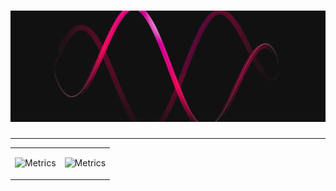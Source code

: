 <!-- <h1 align="center">
  <a href="https://git.io/typing-svg">
    <img src="https://readme-typing-svg.herokuapp.com?font=Fira+Code&weight=700&size=30&pause=1000&color=F70030&center=true&vCenter=true&random=false&width=500&lines=Kind+Rewards%F0%9F%99%8F;I'm+kdex!;Software+Developer" alt="Typing SVG" />
  </a>
</h1>

<div align="center">
  <img src="./assets/title.svg" width="100%" height="auto">
</div>

![](https://media.discordapp.net/attachments/826854221625163788/1182172439308947536/image.png?ex=6583bae1&is=657145e1&hm=838dd2237734342e0d4bae9fd352465bd436988e64d2221eb26af156164ed69b&=&format=webp&quality=lossless) -->

<!--[![spotify-github-profile](https://spotify-github-profile.vercel.app/api/view?uid=fk9akh9s0z39itzkzvmi0i0fc&cover_image=true&theme=default&show_offline=false&background_color=050505&interchange=false&bar_color=1cf109&bar_color_cover=true)](https://github.com/kittinan/spotify-github-profile) -->


<!-- ## ABOUT ME: 

#### The only thing you should know is that I'm always curious to learn the latest in technology. A bit of a cross-platform application development enthusiast. <br><br>

⭐️ Profile [@zKXDEX](https://github.com/zKXDEX) -->


# [![header](assets/a_ca9af840f441cf31b67263cfd2c3996c.gif)](https://zkxdex.github.io/)

---

<table>
<tr>
<td valign="top" width="50%">

![Metrics](https://metrics.lecoq.io/zKXDEX?template=classic&languages=1&base=header%2C%20activity%2C%20community%2C%20repositories%2C%20metadata&base.indepth=false&base.hireable=false&base.skip=false&languages=false&languages.ignored=css%2C%20html%2C%20javascript&languages.limit=8&languages.threshold=0%25&languages.other=false&languages.colors=github&languages.sections=most-used&languages.indepth=false&languages.analysis.timeout=15&languages.analysis.timeout.repositories=7.5&languages.categories=markup%2C%20programming&languages.recent.categories=markup%2C%20programming&languages.recent.load=300&languages.recent.days=14&config.timezone=Europe%2FMadrid)


</td>
<td valign="top" width="50%">

![Metrics](https://metrics.lecoq.io/zKXDEX?template=classic&base.header=0&base.activity=0&base.community=0&base.repositories=0&base.metadata=0&isocalendar=1&achievements=1&base=header%2C%20activity%2C%20community%2C%20repositories%2C%20metadata&base.indepth=false&base.hireable=false&base.skip=false&isocalendar=false&isocalendar.duration=half-year&achievements=false&achievements.threshold=X&achievements.secrets=true&achievements.display=detailed&achievements.limit=0&config.timezone=Europe%2FMadrid)


</td></table>